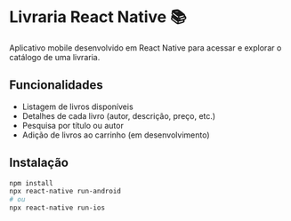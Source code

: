 # Livraria React Native 📚

Aplicativo mobile desenvolvido em React Native para acessar e explorar o catálogo de uma livraria.

## Funcionalidades
- Listagem de livros disponíveis
- Detalhes de cada livro (autor, descrição, preço, etc.)
- Pesquisa por título ou autor
- Adição de livros ao carrinho (em desenvolvimento)

## Instalação
```bash
npm install
npx react-native run-android
# ou
npx react-native run-ios
